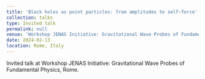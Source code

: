 ```yaml
---
title: 'Black holes as point particles: from amplitudes to self-force'
collection: talks
type: Invited talk
permalink: null
venue: 'Workshop JENAS Initiative: Gravitational Wave Probes of Fundamental Physics'
date: 2024-02-13
location: Rome, Italy
---
```


Invited talk at Workshop JENAS Initiative: Gravitational Wave Probes of Fundamental Physics, Rome.
